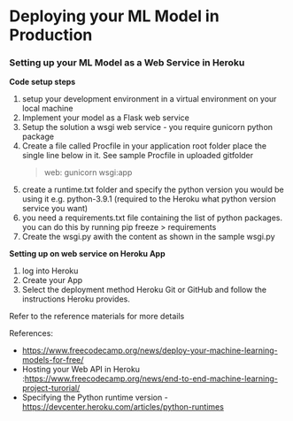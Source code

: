 # Deploying your ML Model in Production 

### Setting up your ML Model as a Web Service in Heroku

**Code setup steps**
1. setup your development environment in a virtual environment on your local machine
2. Implement your model as a Flask web service
3. Setup the solution a wsgi web service - you require gunicorn python package
4. Create a file called Procfile in your application root folder place the single line below in it. See sample Procfile in uploaded gitfolder
   > web: gunicorn wsgi:app
5. create a runtime.txt folder and specify the python version you would be using it e.g. python-3.9.1 (required to the Heroku what python version service you want)
6. you need a requirements.txt file containing the list of python packages. you can do this by running pip freeze > requirements
7. Create the wsgi.py awith the content as shown in the sample wsgi.py



**Setting up on web service on  Heroku App**
1. log into Heroku 
2. Create your App 
3. Select the deployment method Heroku Git or GitHub and follow the instructions Heroku provides.

Refer to the reference materials for more details

References:
-  https://www.freecodecamp.org/news/deploy-your-machine-learning-models-for-free/
-  Hosting your Web API  in Heroku :https://www.freecodecamp.org/news/end-to-end-machine-learning-project-turorial/
-  Specifying the Python runtime version - https://devcenter.heroku.com/articles/python-runtimes

